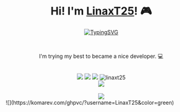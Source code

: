 <div align=center>
    <h1>Hi! I'm <a href="https://github.com/LinaxT25">LinaxT25</a>! 🎮</h1>
    <p align=center>
    <a href="https://git.io/typing-svg"><img src="https://readme-typing-svg.demolab.com?             font=Fira+Code&size=25&pause=1000&color=5F37F7&center=true&vCenter=true&random=false&width=435&lines=Welcome+to+my+profile!"alt="TypingSVG"/></a>
    </p>
    <br>
    <p align=center>I'm trying my best to became a nice developer. 💻</p>
    <br>
    <img src="https://img.shields.io/badge/Discord-LinaxT25-blue"/>
    <img src="https://img.shields.io/badge/Email-vinicius.galvao@ufms.br-blueviolet"/>
    <a href="https://github.com/LinaxT25/Pimenta-Chan"><img src="https://img.shields.io/badge/Working in-Pimenta Chan-red"/></a>
    <img src="https://komarev.com/ghpvc/?username=LinaxT25&label=Profile%20views&color=ff0080&style=flat"alt="linaxt25"/>
    <br>
    <a href="https://github.com/anuraghazra/github-readme-stats">
    <img src="https://github-readme-stats.vercel.app/api?username=LinaxT25&line_height=24&show_icons=true&theme=midnight-purple&hide_title=true&rank_icon=github"/></a>
    <br><br>
    <a href="https://github.com/anuraghazra/convoychat">
    <img src="https://github-readme-stats.vercel.app/api/top-langs/?username=LinaxT25&layout=compact&bg_color=000000&text_color=ffffff&icon_color=9f4bff&title_color=9745f5&card_width=500"/></a>
</div>
 ![](https://komarev.com/ghpvc/?username=LinaxT25&color=green)
 


